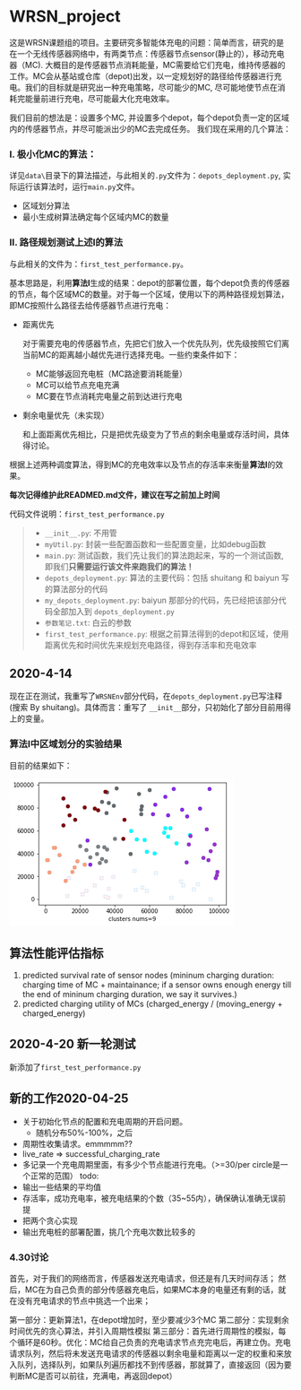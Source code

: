 # WRSN_project
这是WRSN课题组的项目。主要研究多智能体充电的问题：简单而言，研究的是在一个无线传感器网络中，有两类节点：传感器节点sensor(静止的），移动充电器（MC). 大概目的是传感器节点消耗能量，MC需要给它们充电，维持传感器的工作。MC会从基站或仓库（depot)出发，以一定规划好的路径给传感器进行充电。我们的目标就是研究出一种充电策略，尽可能少的MC, 尽可能地使节点在消耗完能量前进行充电，尽可能最大化充电效率。

我们目前的想法是：设置多个MC, 并设置多个depot，每个depot负责一定的区域内的传感器节点，并尽可能派出少的MC去完成任务。
我们现在采用的几个算法：

### Ⅰ. 极小化MC的算法：

详见`data\`目录下的算法描述，与此相关的`.py`文件为：`depots_deployment.py`, 实际运行该算法时，运行`main.py`文件。

- 区域划分算法
- 最小生成树算法确定每个区域内MC的数量

### Ⅱ. 路径规划测试上述I的算法

与此相关的文件为：`first_test_performance.py`。

基本思路是，利用**算法Ⅰ**生成的结果：depot的部署位置，每个depot负责的传感器的节点，每个区域MC的数量。对于每一个区域，使用以下的两种路径规划算法，即MC按照什么路径去给传感器节点进行充电：

- 距离优先

  对于需要充电的传感器节点，先把它们放入一个优先队列，优先级按照它们离当前MC的距离越小越优先进行选择充电。一些约束条件如下：

  - MC能够返回充电桩（MC路途要消耗能量）
  - MC可以给节点充电充满
  - MC要在节点消耗完电量之前到达进行充电

- 剩余电量优先（未实现）

  和上面距离优先相比，只是把优先级变为了节点的剩余电量或存活时间，具体得讨论。

根据上述两种调度算法，得到MC的充电效率以及节点的存活率来衡量**算法I**的效果。

**每次记得维护此READMED.md文件，建议在写之前加上时间**

代码文件说明：`first_test_performance.py`
>- `__init__.py`: 不用管
>- `myUtil.py`: 封装一些配置函数和一些配置变量，比如debug函数
>- `main.py`: 测试函数，我们先让我们的算法跑起来，写的一个测试函数, 即我们**只需要运行该文件来跑我们的算法！**
>- `depots_deployment.py`: 算法的主要代码：包括 shuitang 和 baiyun 写的算法部分的代码
>- `my_depots_deployment.py`: baiyun 那部分的代码，先已经把该部分代码全部加入到 `depots_deployment.py`
>- `参数笔记.txt`: 白云的参数
>- `first_test_performance.py`: 根据之前算法得到的depot和区域，使用距离优先和时间优先来规划充电路径，得到存活率和充电效率

## 2020-4-14

现在正在测试，我重写了`WRSNEnv`部分代码，在`depots_deployment.py`已写注释(搜索 By shuitang)。具体而言：重写了 `__init__`部分，只初始化了部分目前用得上的变量。


### 算法I中区域划分的实验结果

目前的结果如下：

![result](image/result.png)



## 算法性能评估指标
1. predicted survival rate of sensor nodes (mininum charging duration: charging time of MC + maintainance; if a sensor owns enough energy till the end of mininum charging duration, we say it survives.)
2. predicted charging utility of MCs (charged_energy / (moving_energy + charged_energy)

## 2020-4-20 新一轮测试

新添加了`first_test_performance.py`


## 新的工作2020-04-25

- 关于初始化节点的配置和充电周期的开启问题。
  - 随机分布50%-100%，之后
- 周期性收集请求。emmmmm??
- live_rate => successful_charging_rate
- 多记录一个充电周期里面，有多少个节点能进行充电。（>=30/per circle是一个正常的范围）
todo:
- 输出一些结果的平均值
- 存活率，成功充电率，被充电结果的个数（35~55内），确保确认准确无误前提
- 把两个贪心实现
- 输出充电桩的部署配置，挑几个充电次数比较多的

### 4.30讨论
首先，对于我们的网络而言，传感器发送充电请求，但还是有几天时间存活；
然后，MC在为自己负责的部分传感器充电后，如果MC本身的电量还有剩的话，就在没有充电请求的节点中挑选一个出来；

第一部分：更新算法1，在depot增加时，至少要减少3个MC
第二部分：实现剩余时间优先的贪心算法，并引入周期性模拟
第三部分：首先进行周期性的模拟，每个循环是60秒。优化：MC给自己负责的充电请求节点充完电后，再建立伪。充电请求队列，然后将未发送充电请求的传感器以剩余电量和距离以一定的权重和来放入队列，选择队列，如果队列遍历都找不到传感器，那就算了，直接返回（因为要判断MC是否可以前往，充满电，再返回depot）
